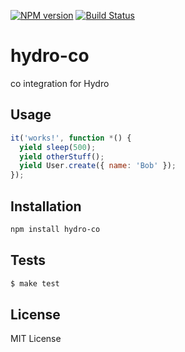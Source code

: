 [![NPM
version](https://badge.fury.io/js/hydro-co.png)](http://badge.fury.io/js/hydro-co)
[![Build Status](https://secure.travis-ci.org/hydrojs/hydro-co.png)](http://travis-ci.org/hydrojs/hydro-co)

# hydro-co

co integration for Hydro

## Usage

```js
it('works!', function *() {
  yield sleep(500);
  yield otherStuff();
  yield User.create({ name: 'Bob' });
});
```

## Installation

```bash
npm install hydro-co
```

## Tests

```bash
$ make test
```

## License

MIT License
